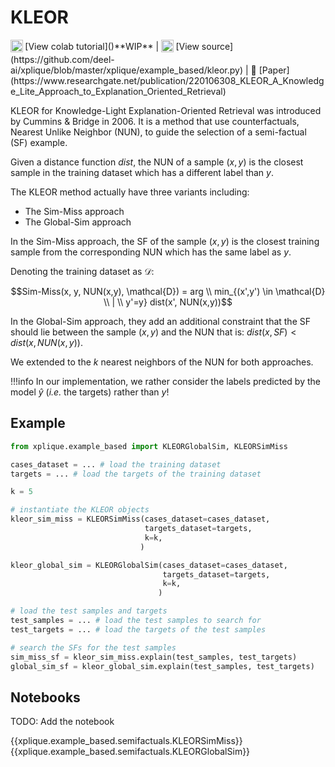 # KLEOR

<sub>
    <img src="https://upload.wikimedia.org/wikipedia/commons/d/d0/Google_Colaboratory_SVG_Logo.svg" width="20">
</sub> [View colab tutorial]()**WIP** |
<sub>
    <img src="https://upload.wikimedia.org/wikipedia/commons/9/91/Octicons-mark-github.svg" width="20">
</sub> [View source](https://github.com/deel-ai/xplique/blob/master/xplique/example_based/kleor.py) |
📰 [Paper](https://www.researchgate.net/publication/220106308_KLEOR_A_Knowledge_Lite_Approach_to_Explanation_Oriented_Retrieval)

KLEOR for Knowledge-Light Explanation-Oriented Retrieval was introduced by Cummins & Bridge in 2006. It is a method that use counterfactuals, Nearest Unlike Neighbor (NUN), to guide the selection of a semi-factual (SF) example.

Given a distance function $dist$, the NUN of a sample $(x, y)$ is the closest sample in the training dataset which has a different label than $y$.

The KLEOR method actually have three variants including:

- The Sim-Miss approach
- The Global-Sim approach

In the Sim-Miss approach, the SF of the sample $(x,y)$ is the closest training sample from the corresponding NUN which has the same label as $y$.

Denoting the training dataset as $\mathcal{D}$:

$$Sim-Miss(x, y, NUN(x,y), \mathcal{D}) = arg \\ min_{(x',y') \in \mathcal{D} \\ | \\ y'=y} dist(x', NUN(x,y))$$

In the Global-Sim approach, they add an additional constraint that the SF should lie between the sample $(x,y)$ and the NUN that is: $dist(x, SF) < dist(x, NUN(x,y))$.

We extended to the $k$ nearest neighbors of the NUN for both approaches.

!!!info
    In our implementation, we rather consider the labels predicted by the model $\hat{y}$ (*i.e.* the targets) rather than $y$!

## Example

```python
from xplique.example_based import KLEORGlobalSim, KLEORSimMiss

cases_dataset = ... # load the training dataset
targets = ... # load the targets of the training dataset

k = 5

# instantiate the KLEOR objects
kleor_sim_miss = KLEORSimMiss(cases_dataset=cases_dataset,
                              targets_dataset=targets,
                              k=k,
                             )

kleor_global_sim = KLEORGlobalSim(cases_dataset=cases_dataset,
                                  targets_dataset=targets,
                                  k=k,
                                 )

# load the test samples and targets
test_samples = ... # load the test samples to search for
test_targets = ... # load the targets of the test samples

# search the SFs for the test samples
sim_miss_sf = kleor_sim_miss.explain(test_samples, test_targets)
global_sim_sf = kleor_global_sim.explain(test_samples, test_targets)
```

## Notebooks

TODO: Add the notebook

{{xplique.example_based.semifactuals.KLEORSimMiss}}
{{xplique.example_based.semifactuals.KLEORGlobalSim}}